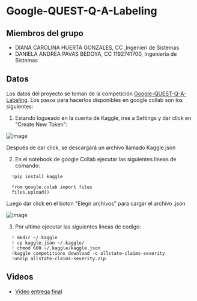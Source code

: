 # Google-QUEST-Q-A-Labeling

## Miembros del grupo
* DIANA CAROLINA HUERTA GONZALES, CC ,Ingenierí de Sistemas
* DANIELA ANDREA PAVAS BEDOYA, CC 1192741700, Ingeniería de Sistemas


## Datos
Los datos del proyecto se toman de la competición [Google-QUEST-Q-A-Labeling](https://www.kaggle.com/competitions/google-quest-challenge/data). Los pasos para hacerlos disponibles en google collab son los siguientes:  

1. Estando logueado en la cuenta de Kaggle, irse a Settings y dar click en "Create New Token":  

![image](https://user-images.githubusercontent.com/75345956/233895698-beb81b8b-489c-4bdd-a660-56efc1a1024e.png)

Después de dar click, se descargará un archivo llamado Kaggle.json

2. En el notebook de google Collab ejecutar las siguientes lineas de comando:
```
  !pip install kaggle
  
  from google.colab import files 
  files.upload()
```
Luego dar click en el boton "Elegir archivos" para cargar el archivo .json

![image](https://user-images.githubusercontent.com/55060788/233894298-1c75936e-c9ab-4c9d-8264-da97fa2920e0.png)

3. Por ultimo ejecutar las siguientes lineas de codigo:

```
  ! mkdir ~/.kaggle
  ! cp kaggle.json ~/.kaggle/
  ! chmod 600 ~/.kaggle/kaggle.json
  !kaggle competitions download -c allstate-claims-severity
  !unzip allstate-claims-severity.zip
```


## Videos

- [Video entrega final](enlace) 
